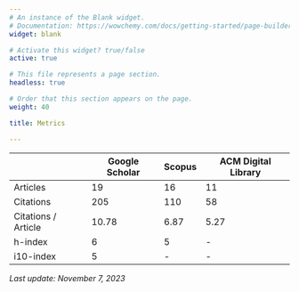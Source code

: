 ```yaml
---
# An instance of the Blank widget.
# Documentation: https://wowchemy.com/docs/getting-started/page-builder/
widget: blank

# Activate this widget? true/false
active: true

# This file represents a page section.
headless: true

# Order that this section appears on the page.
weight: 40

title: Metrics

---
```


| | Google Scholar | Scopus | ACM Digital Library |
|---|----------------|--------|---------------------|
| Articles             | 	19            | 	16	   | 11                  |
| Citations             | 	205           | 	110   | 58                  |
|  Citations / Article | 10.78          | 6.87   | 5.27                |
| h-index              | 6              | 5      | -                   |
| i10-index            | 5              | -      | -                   |

*Last update: November 7, 2023*